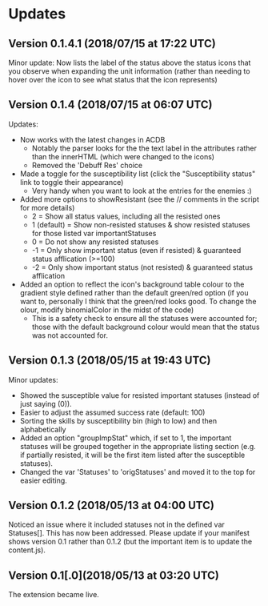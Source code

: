 # Updates
## Version 0.1.4.1 (2018/07/15 at 17:22 UTC)
Minor update: Now lists the label of the status above the status icons that you observe when expanding the unit information (rather than needing to hover over the icon to see what status that the icon represents)

## Version 0.1.4 (2018/07/15 at 06:07 UTC)
Updates:
- Now works with the latest changes in ACDB
  - Notably the parser looks for the the text label in the attributes rather than the innerHTML (which were changed to the icons)
  - Removed the 'Debuff Res' choice 
- Made a toggle for the susceptibility list (click the "Susceptibility status" link to toggle their appearance)
  - Very handy when you want to look at the entries for the enemies :)
- Added more options to showResistant (see the // comments in the script for more details)
  - 2 = Show all status values, including all the resisted ones
  - 1 (default) = Show non-resisted statuses & show resisted statuses for those listed var importantStatuses
  - 0 = Do not show any resisted statuses
  - -1 = Only show important status (even if resisted) & guaranteed status afflication (>=100)
  - -2 = Only show important status (not resisted) & guaranteed status afflication
- Added an option to reflect the icon's background table colour to the gradient style defined rather than the default green/red option (if you want to, personally I think that the green/red looks good. To change the olour, modify binomialColor in the midst of the code) 
   - This is a safety check to ensure all the statuses were accounted for; those with the default background colour would mean that the status was not accounted for.
## Version 0.1.3 (2018/05/15 at 19:43 UTC)
Minor updates:
- Showed the susceptible value for resisted important statuses (instead of just saying (0)).
- Easier to adjust the assumed success rate (default: 100)
- Sorting the skills by susceptibility bin (high to low) and then alphabetically
- Added an option "groupImpStat" which, if set to 1, the important statuses will be grouped together in the appropriate listing section
  (e.g. if partially resisted, it will be the first item listed after the susceptible statuses).
- Changed the var 'Statuses' to 'origStatuses' and moved it to the top for easier editing.

## Version 0.1.2 (2018/05/13 at 04:00 UTC)
 Noticed an issue where it included statuses not in the defined var Statuses[].
 This has now been addressed. Please update if your manifest shows version 0.1 rather than 0.1.2
 (but the important item is to update the content.js).
 
## Version 0.1[.0](2018/05/13 at 03:20 UTC)
The extension became live.
